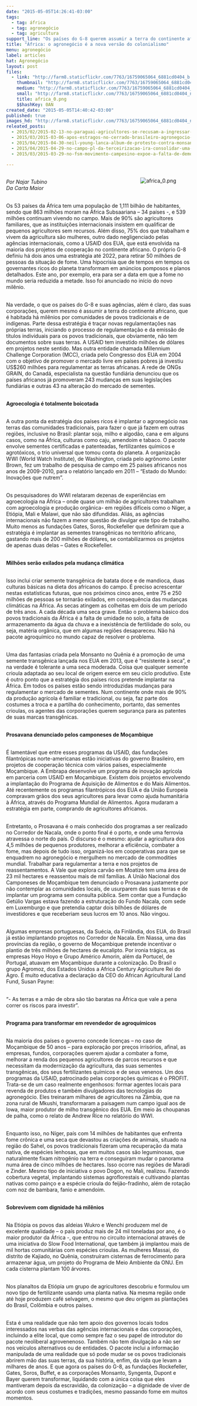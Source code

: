 ```yaml
---
date: "2015-05-05T14:26:41-03:00"
tags:
  - tag: áfrica
  - tag: agronegócio
  - tag: agricultura
support_line: "Os países do G-8 querem assumir a terra do continente africano, exportando suas tecnologias e ignorando qualquer conhecimento agroecológico."
title: "África: o agronegócio é a nova versão do colonialismo"
menu: agronegócio
label: articles
hat: Agronegócio
layout: post
files:
  - link: "http://farm8.staticflickr.com/7763/16759065064_6881cd0404_b.jpg"
    thumbnail: "http://farm8.staticflickr.com/7763/16759065064_6881cd0404_t.jpg"
    medium: "http://farm8.staticflickr.com/7763/16759065064_6881cd0404_z.jpg"
    small: "http://farm8.staticflickr.com/7763/16759065064_6881cd0404_n.jpg"
    title: africa_0.png
    $$hashKey: 0AN
created_date: "2015-05-05T14:40:42-03:00"
published: true
images_hd: "http://farm8.staticflickr.com/7763/16759065064_6881cd0404_n.jpg"
releated_posts:
  - 2015/02/2015-02-13-no-paraguai-agricultores-se-recusam-a-ingressar-no-modelo-imposto-pelo-agronegocio.md
  - 2015/03/2015-03-06-apos-estragos-no-cerrado-brasileiro-agronegocio-avanca-sobre-terras-mocambicanas.md
  - 2015/04/2015-04-30-neil-young-lanca-album-de-protesto-contra-monsanto.md
  - 2015/04/2015-04-29-no-campo-pl-da-terceirizacao-ira-consolidar-uma-situacao-que-beira-o-insustentavel.md
  - 2015/03/2015-03-29-no-fsm-movimento-campesino-expoe-a-falta-de-democracia-nas-politicas-agricolas-e-alimentar.md

---
```

<figure class="image" style="float:right"><img alt="africa_0.png" src="http://farm8.staticflickr.com/7763/16759065064_6881cd0404_b.jpg" />
<figcaption></figcaption>
</figure>

<p><br />
<em>Por Najar Tubino<br />
Da Carta Maior</em></p>

<p><br />
Os 53 pa&iacute;ses da &Aacute;frica tem uma popula&ccedil;&atilde;o de 1,111 bilh&atilde;o de habitantes, sendo que 863 milh&otilde;es moram na &Aacute;frica Subsaariana &ndash; 34 pa&iacute;ses -, e 539 milh&otilde;es continuam vivendo no campo. Mais de 90% s&atilde;o agricultores familiares, que as institui&ccedil;&otilde;es internacionais insistem em qualificar de pequenos agricultores sem recursos. Al&eacute;m disso, 75% dos que trabalham e vivem da agricultura s&atilde;o mulheres, outro dado negligenciado pelas ag&ecirc;ncias internacionais, como a USAID dos EUA, que est&aacute; envolvida na maioria dos projetos de coopera&ccedil;&atilde;o no continente africano. O pr&oacute;prio G-8 definiu h&aacute; dois anos uma estrat&eacute;gia at&eacute; 2022, para retirar 50 milh&otilde;es de pessoas da situa&ccedil;&atilde;o de fome. Uma hipocrisia que de tempos em tempos os governantes ricos do planeta transformam em an&uacute;ncios pomposos e planos detalhados. Este ano, por exemplo, era para ser a data em que a fome no mundo seria reduzida a metade. Isso foi anunciado no in&iacute;cio do novo mil&ecirc;nio.</p>

<p><br />
Na verdade, o que os pa&iacute;ses do G-8 e suas ag&ecirc;ncias, al&eacute;m &eacute; claro, das suas corpora&ccedil;&otilde;es, querem mesmo &eacute; assumir a terra do continente africano, que &eacute; habitada h&aacute; mil&ecirc;nios por comunidades de povos tradicionais e de ind&iacute;genas. Parte dessa estrat&eacute;gia &eacute; tra&ccedil;ar novas regulamenta&ccedil;&otilde;es nas pr&oacute;prias terras, iniciando o processo de regulamenta&ccedil;&atilde;o e da emiss&atilde;o de t&iacute;tulos individuais para os povos tradicionais, que obviamente, n&atilde;o tem documentos sobre suas terras. A USAID tem investido milh&otilde;es de d&oacute;lares em projetos neste sentido. Mas outra entidade chamada Millennium Challenge Corporation (MCC), criada pelo Congresso dos EUA em 2004 com o objetivo de promover o mercado livre em pa&iacute;ses pobres j&aacute; investiu US$260 milh&otilde;es para regulamentar as terras africanas. A rede de ONGs GRAIN, do Canad&aacute;, especialista na quest&atilde;o fundi&aacute;ria denunciou que os pa&iacute;ses africanos j&aacute; promoveram 243 mudan&ccedil;as em suas legisla&ccedil;&otilde;es fundi&aacute;rias e outras 43 na altera&ccedil;&atilde;o do mercado de sementes.</p>

<p><br />
<strong>Agroecologia &eacute; totalmente boicotada</strong></p>

<p><br />
A outra ponta da estrat&eacute;gia dos pa&iacute;ses ricos &eacute; implantar o agroneg&oacute;cio nas terras das comunidades tradicionais, para fazer o que j&aacute; fazem em outras regi&otilde;es, inclusive no Brasil: plantar soja, milho e algod&atilde;o, cana e em alguns casos, como na &Aacute;frica, culturas como caju, amendoim e tabaco. O pacote envolve sementes certificadas e patenteadas, fertilizantes qu&iacute;micos e agrot&oacute;xicos, o trio universal que tomou conta do planeta. A organiza&ccedil;&atilde;o WWI (World Watch Institute), de Washington, criada pelo agr&ocirc;nomo Lester Brown, fez um trabalho de pesquisa de campo em 25 pa&iacute;ses africanos nos anos de 2009-2010, para o relat&oacute;rio lan&ccedil;ado em 2011 &ndash; &ldquo;Estado do Mundo: Inova&ccedil;&otilde;es que nutrem&rdquo;.</p>

<p><br />
Os pesquisadores do WWI relataram dezenas de experi&ecirc;ncias em agroecologia na &Aacute;frica &ndash; onde quase um milh&atilde;o de agricultores trabalham com agroecologia e produ&ccedil;&atilde;o org&acirc;nica- em regi&otilde;es dif&iacute;ceis como o N&iacute;ger, a Eti&oacute;pia, Mali e Malawi, que n&atilde;o s&atilde;o difundidas. Ali&aacute;s, as ag&ecirc;ncias internacionais n&atilde;o fazem a menor quest&atilde;o de divulgar este tipo de trabalho. Muito menos as funda&ccedil;&otilde;es Gates, Soros, Rockefeller que definiram que a estrat&eacute;gia &eacute; implantar as sementes transg&ecirc;nicas no territ&oacute;rio africano, gastando mais de 200 milh&otilde;es de d&oacute;lares, se contabilizarmos os projetos de apenas duas delas &ndash; Gates e Rockefeller.</p>

<p><br />
<strong>Milh&otilde;es ser&atilde;o exilados pela mudan&ccedil;a clim&aacute;tica</strong></p>

<p><br />
Isso inclui criar semente transg&ecirc;nica de batata doce e de mandioca, duas culturas b&aacute;sicas na dieta dos africanos do campo. &Eacute; preciso acrescentar nestas estat&iacute;sticas futuras, que nos pr&oacute;ximos cinco anos, entre 75 e 250 milh&otilde;es de pessoas se tornar&atilde;o exilados, em consequ&ecirc;ncia das mudan&ccedil;as clim&aacute;ticas na &Aacute;frica. As secas atingem as colheitas em dois de um per&iacute;odo de tr&ecirc;s anos. A cada d&eacute;cada uma seca grave. Ent&atilde;o o problema b&aacute;sico dos povos tradicionais da &Aacute;frica &eacute; a falta de umidade no solo, a falta de armazenamento da &aacute;gua da chuva e a inexist&ecirc;ncia de fertilidade do solo, ou seja, mat&eacute;ria org&acirc;nica, que em algumas regi&otilde;es desapareceu. N&atilde;o h&aacute; pacote agroqu&iacute;mico no mundo capaz de resolver o problema.</p>

<p><br />
Uma das fantasias criada pela Monsanto no Qu&ecirc;nia &eacute; a promo&ccedil;&atilde;o de uma semente transg&ecirc;nica lan&ccedil;ada nos EUA em 2013, que &eacute; &ldquo;resistente &agrave; seca&rdquo;, e na verdade &eacute; tolerante a uma seca moderada. Coisa que qualquer semente crioula adaptada ao seu local de origem exerce em seu ciclo produtivo. Este &eacute; outro ponto que a estrat&eacute;gia dos pa&iacute;ses ricos pretende implantar na &Aacute;frica. Em todos os pa&iacute;ses est&atilde;o sendo introduzidas mudan&ccedil;as para regulamentar o mercado de sementes. Num continente onde mais de 90% da produ&ccedil;&atilde;o agr&iacute;cola &eacute; familiar e tradicional, ou seja, faz parte dos costumes a troca e a partilha do conhecimento, portanto, das sementes crioulas, os agentes das corpora&ccedil;&otilde;es querem seguran&ccedil;a para as patentes de suas marcas transg&ecirc;nicas.</p>

<p><br />
<strong>Prosavana denunciado pelos camponeses de Mo&ccedil;ambique</strong></p>

<p><br />
&Eacute; lament&aacute;vel que entre esses programas da USAID, das funda&ccedil;&otilde;es filantr&oacute;picas norte-americanas est&atilde;o iniciativas do governo Brasileiro, em projetos de coopera&ccedil;&atilde;o t&eacute;cnica com v&aacute;rios pa&iacute;ses, especialmente Mo&ccedil;ambique. A Embrapa desenvolve um programa de inova&ccedil;&atilde;o agr&iacute;cola em parceria com USAID em Mo&ccedil;ambique. Existem dois projetos envolvendo a implanta&ccedil;&atilde;o do Programa de Aquisi&ccedil;&atilde;o de Alimentos e do Mais Alimentos. At&eacute; recentemente os programas filantr&oacute;picos dos EUA e da Uni&atilde;o Europeia compravam gr&atilde;os dos seus agricultores para levar como ajuda humanit&aacute;ria &agrave; &Aacute;frica, atrav&eacute;s do Programa Mundial de Alimentos. Agora mudaram a estrat&eacute;gia em parte, comprando de agricultores africanos.</p>

<p><br />
Entretanto, o Prosavana &eacute; o mais conhecido dos programas a ser realizado no Corredor de Nacala, onde o ponto final &eacute; o porto, e onde uma ferrovia atravessa o norte do pa&iacute;s. O discurso &eacute; o mesmo: ajudar a agricultura dos 4,5 milh&otilde;es de pequenos produtores, melhorar a efici&ecirc;ncia, combater a fome, mas depois de tudo isso, organiz&aacute;-los em cooperativas para que se enquadrem no agroneg&oacute;cio e mergulhem no mercado de commodities mundial. Trabalhar para regulamentar a terra e nos projetos de reassentamentos. A Vale que explora carv&atilde;o em Moatize tem uma &aacute;rea de 23 mil hectares e reassentou mais de mil fam&iacute;lias. A Uni&atilde;o Nacional dos Camponeses de Mo&ccedil;ambique tem denunciado o Prosavana justamente por n&atilde;o contemplar as comunidades locais, de usurparem das suas terras e de implantar um programa sem consulta p&uacute;blica. Sem contar que a Funda&ccedil;&atilde;o Get&uacute;lio Vargas estava fazendo a estrutura&ccedil;&atilde;o do Fundo Nacala, com sede em Luxemburgo e que pretendia captar dois bilh&otilde;es de d&oacute;lares de investidores e que receberiam seus lucros em 10 anos. N&atilde;o vingou.</p>

<p><br />
Algumas empresas portuguesas, da Su&eacute;cia, da Finl&acirc;ndia, dos EUA, do Brasil j&aacute; est&atilde;o implantando projetos no Corredor de Nacala. Em Niassa, uma das prov&iacute;ncias da regi&atilde;o, o governo de Mo&ccedil;ambique pretende incentivar o plantio de tr&ecirc;s milh&otilde;es de hectares de eucalipto. Por ironia tr&aacute;gica, as empresas Hoyo Hoyo e Grupo Am&eacute;rico Amorin, al&eacute;m da Portucel, de Portugal, atuavam em Mo&ccedil;ambique durante a coloniza&ccedil;&atilde;o. Do Brasil o grupo Agromoz, dos Estados Unidos a Africa Century Agriculture Rei do Agro. &Eacute; muito educativa a declara&ccedil;&atilde;o da CEO do African Agricultural Land Fund, Susan Payne:</p>

<p><br />
&ldquo;- As terras e a m&atilde;o de obra s&atilde;o t&atilde;o baratas na &Aacute;frica que vale a pena correr os riscos para investir&rdquo;.</p>

<p><br />
<strong>Programa para transformar em revendedor de agroqu&iacute;micos</strong></p>

<p><br />
Na maioria dos pa&iacute;ses o governo concede licen&ccedil;as &ndash; no caso de Mo&ccedil;ambique de 50 anos &ndash; para explora&ccedil;&atilde;o por pre&ccedil;os irris&oacute;rios, afinal, as empresas, fundos, corpora&ccedil;&otilde;es querem ajudar a combater a fome, melhorar a renda dos pequenos agricultores de parcos recursos e que necessitam da moderniza&ccedil;&atilde;o da agricultura, das suas sementes transg&ecirc;nicas, dos seus fertilizantes qu&iacute;micos e de seus venenos. Um dos programas da USAID, patrocinado pelas corpora&ccedil;&otilde;es qu&iacute;micas &eacute; o PROFIT. Trata-se de um caso realmente engenhosos: formar agentes locais para revenda de produtos e tamb&eacute;m divulgadores das tecnologias do agroneg&oacute;cio. Eles treinaram milhares de agricultores na Z&acirc;mbia, que na zona rural de Mkushi, transformaram a paisagem num campo igual aos de Iowa, maior produtor de milho transg&ecirc;nico dos EUA. Em meio &agrave;s choupanas de palha, como o relato de Andrew Rice no relat&oacute;rio do WWI.&nbsp;&nbsp;&nbsp;&nbsp;&nbsp;&nbsp;&nbsp;&nbsp;&nbsp;</p>

<p><br />
Enquanto isso, no N&iacute;ger, pa&iacute;s com 14 milh&otilde;es de habitantes que enfrenta fome cr&ocirc;nica e uma seca que devastou as cria&ccedil;&otilde;es de animais, situado na regi&atilde;o do Sahel, os povos tradicionais fizeram uma recupera&ccedil;&atilde;o da mata nativa, de esp&eacute;cies lenhosas, que em muitos casos s&atilde;o leguminosas, que naturalmente fixam nitrog&ecirc;nio na terra e conseguiram mudar o panorama numa &aacute;rea de cinco milh&otilde;es de hectares. Isso ocorre nas regi&otilde;es de Maradi e Zinder. Mesmo tipo de iniciativa o povo Dogon, no Mali, realizou. Fazendo cobertura vegetal, implantando sistemas agroflorestais e cultivando plantas nativas como pain&ccedil;o e a esp&eacute;cie crioula do feij&atilde;o-fradinho, al&eacute;m de rota&ccedil;&atilde;o com noz de bambara, fanio e amendoim.</p>

<p><br />
<strong>Sobrevivem com dignidade h&aacute; mil&ecirc;nios</strong></p>

<p><br />
Na Eti&oacute;pia os povos das aldeias Wukro e Wenchi produzem mel de excelente qualidade &ndash; o pa&iacute;s produz mais de 24 mil toneladas por ano, &eacute; o maior produtor da &Aacute;frica -, que entrou no circuito internacional atrav&eacute;s de uma iniciativa do Slow Food International, que tamb&eacute;m j&aacute; implantou mais de mil hortas comunit&aacute;rias com esp&eacute;cies crioulas. As mulheres Massai, do distrito de Kajiado, no Qu&ecirc;nia, constru&iacute;ram cisternas de ferrocimento para armazenar &aacute;gua, um projeto do Programa de Meio Ambiente da ONU. Em cada cisterna plantam 100 &aacute;rvores.</p>

<p><br />
Nos planaltos da Eti&oacute;pia um grupo de agricultores descobriu e formulou um novo tipo de fertilizante usando uma planta nativa. Na mesma regi&atilde;o onde at&eacute; hoje produzem caf&eacute; selvagem, o mesmo que deu origem as planta&ccedil;&otilde;es do Brasil, Col&ocirc;mbia e outros pa&iacute;ses.</p>

<p><br />
Esta &eacute; uma realidade que n&atilde;o tem apoio dos governos locais todos interessados nas verbas das ag&ecirc;ncias internacionais e das corpora&ccedil;&otilde;es, incluindo a elite local, que como sempre faz o seu papel de introdutor do pacote neoliberal agrovenenoso. Tamb&eacute;m n&atilde;o tem divulga&ccedil;&atilde;o a n&atilde;o ser nos ve&iacute;culos alternativos ou de entidades. O pacote inclui a informa&ccedil;&atilde;o manipulada de uma realidade que s&oacute; pode mudar se os povos tradicionais abrirem m&atilde;o das suas terras, da sua hist&oacute;ria, enfim, da vida que levam a milhares de anos. E que agora os pa&iacute;ses do G-8, as funda&ccedil;&otilde;es Rockefeller, Gates, Soros, Buffet, e as corpora&ccedil;&otilde;es Monsanto, Syngenta, Dupont e Bayer querem transformar, liquidando com a &uacute;nica coisa que eles mantiveram depois da escravid&atilde;o, da coloniza&ccedil;&atilde;o &ndash; a dignidade de viver de acordo com seus costumes e tradi&ccedil;&otilde;es, mesmo passando fome em muitos momentos.</p>
